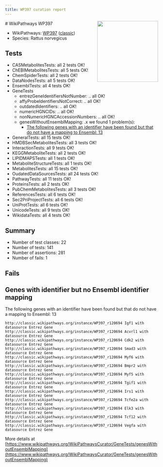 ```yaml
---
title: WP397 curation report
---
```


<img style="float: right; width: 200px" src="https://upload.wikimedia.org/wikipedia/commons/thumb/8/83/Wplogo_with_text_500.png/640px-Wplogo_with_text_500.png" />
# WikiPathways WP397

* WikiPathways: [WP397](https://wikipathways.org/pathways/WP397) ([classic](https://classic.wikipathways.org/instance/WP397))
* Species: Rattus norvegicus
## Tests
* CASMetabolitesTests: all 2 tests OK!
* ChEBIMetabolitesTests: all 5 tests OK!
* ChemSpiderTests: all 2 tests OK!
* DataNodesTests: all 5 tests OK!
* EnsemblTests: all 4 tests OK!
* GeneTests
    * entrezGeneIdentifiersNotNumber: .. all OK!
    * affyProbeIdentifiersNotCorrect: .. all OK!
    * outdatedIdentifiers: .. all OK!
    * numericHGNCIDs: .. all OK!
    * nonNumericHGNCAccessionNumbers: .. all OK!
    * genesWithoutEnsemblMapping: .x we found 1 problem(s):
        * [The following genes with an identifier have been found but that do not have a mapping to Ensembl: 13](#c4e54310)
* GeneralTests: all 15 tests OK!
* HMDBSecMetabolitesTests: all 3 tests OK!
* InteractionTests: all 9 tests OK!
* KEGGMetaboliteTests: all 2 tests OK!
* LIPIDMAPSTests: all 1 tests OK!
* MetaboliteStructureTests: all 1 tests OK!
* MetabolitesTests: all 15 tests OK!
* OudatedDataSourcesTests: all 24 tests OK!
* PathwayTests: all 11 tests OK!
* ProteinsTests: all 2 tests OK!
* PubChemMetabolitesTests: all 3 tests OK!
* ReferencesTests: all 6 tests OK!
* Sec2PriProjectTests: all 6 tests OK!
* UniProtTests: all 6 tests OK!
* UnicodeTests: all 9 tests OK!
* WikidataTests: all 4 tests OK!


## Summary

* Number of test classes: 22
* Number of tests: 141
* Number of assertions: 281
* Number of fails: 1

## Fails

<a name="c4e54310" />

## Genes with identifier but no Ensembl identifier mapping

The following genes with an identifier have been found but that do not have a mapping to Ensembl: 13
```
http://classic.wikipathways.org/instance/WP397_r120694 Igf1 with datasource Entrez Gene
http://classic.wikipathways.org/instance/WP397_r120694 Acvrl1 with datasource Entrez Gene
http://classic.wikipathways.org/instance/WP397_r120694 Cdk2 with datasource Entrez Gene
http://classic.wikipathways.org/instance/WP397_r120694 Smad3 with datasource Entrez Gene
http://classic.wikipathways.org/instance/WP397_r120694 Myf6 with datasource Entrez Gene
http://classic.wikipathways.org/instance/WP397_r120694 Bmpr2 with datasource Entrez Gene
http://classic.wikipathways.org/instance/WP397_r120694 Myf5 with datasource Entrez Gene
http://classic.wikipathways.org/instance/WP397_r120694 Tgif1 with datasource Entrez Gene
http://classic.wikipathways.org/instance/WP397_r120694 Irs1 with datasource Entrez Gene
http://classic.wikipathways.org/instance/WP397_r120694 Tcfe2a with datasource Entrez Gene
http://classic.wikipathways.org/instance/WP397_r120694 Elk3 with datasource Entrez Gene
http://classic.wikipathways.org/instance/WP397_r120694 Tcf12 with datasource Entrez Gene
http://classic.wikipathways.org/instance/WP397_r120694 Vegfa with datasource Entrez Gene
```

More details at [https://www.wikipathways.org/WikiPathwaysCurator/GeneTests/genesWithoutEnsemblMapping](https://www.wikipathways.org/WikiPathwaysCurator/GeneTests/genesWithoutEnsemblMapping)

